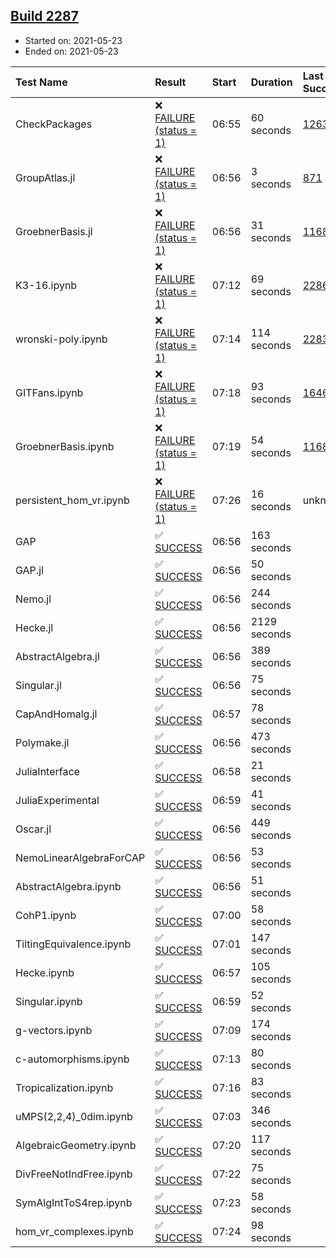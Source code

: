 ## [Build 2287](https://oscarci.mathematik.uni-kl.de/job/oscar-stable/2287/)

* Started on: 2021-05-23
* Ended on: 2021-05-23

| Test Name    | Result | Start | Duration | Last Success | First Failure |
|:-------------|:-------|:------|:---------|:-------------|:--------------|
| CheckPackages | ❌ [FAILURE (status = 1)](https://oscarci.mathematik.uni-kl.de/job/oscar-stable/2287/artifact/logs/build-2287/CheckPackages.log) | 06:55 | 60 seconds | [1263](https://oscarci.mathematik.uni-kl.de/job/oscar-stable/1263/) | [1264](https://oscarci.mathematik.uni-kl.de/job/oscar-stable/1264/) |
| GroupAtlas.jl | ❌ [FAILURE (status = 1)](https://oscarci.mathematik.uni-kl.de/job/oscar-stable/2287/artifact/logs/build-2287/GroupAtlas.jl.log) | 06:56 | 3 seconds | [871](https://oscarci.mathematik.uni-kl.de/job/oscar-stable/871/) | [872](https://oscarci.mathematik.uni-kl.de/job/oscar-stable/872/) |
| GroebnerBasis.jl | ❌ [FAILURE (status = 1)](https://oscarci.mathematik.uni-kl.de/job/oscar-stable/2287/artifact/logs/build-2287/GroebnerBasis.jl.log) | 06:56 | 31 seconds | [1168](https://oscarci.mathematik.uni-kl.de/job/oscar-stable/1168/) | [1169](https://oscarci.mathematik.uni-kl.de/job/oscar-stable/1169/) |
| K3-16.ipynb | ❌ [FAILURE (status = 1)](https://oscarci.mathematik.uni-kl.de/job/oscar-stable/2287/artifact/logs/build-2287/K3-16.ipynb.log) | 07:12 | 69 seconds | [2286](https://oscarci.mathematik.uni-kl.de/job/oscar-stable/2286/) | [2287](https://oscarci.mathematik.uni-kl.de/job/oscar-stable/2287/) |
| wronski-poly.ipynb | ❌ [FAILURE (status = 1)](https://oscarci.mathematik.uni-kl.de/job/oscar-stable/2287/artifact/logs/build-2287/wronski-poly.ipynb.log) | 07:14 | 114 seconds | [2283](https://oscarci.mathematik.uni-kl.de/job/oscar-stable/2283/) | [2284](https://oscarci.mathematik.uni-kl.de/job/oscar-stable/2284/) |
| GITFans.ipynb | ❌ [FAILURE (status = 1)](https://oscarci.mathematik.uni-kl.de/job/oscar-stable/2287/artifact/logs/build-2287/GITFans.ipynb.log) | 07:18 | 93 seconds | [1646](https://oscarci.mathematik.uni-kl.de/job/oscar-stable/1646/) | [1647](https://oscarci.mathematik.uni-kl.de/job/oscar-stable/1647/) |
| GroebnerBasis.ipynb | ❌ [FAILURE (status = 1)](https://oscarci.mathematik.uni-kl.de/job/oscar-stable/2287/artifact/logs/build-2287/GroebnerBasis.ipynb.log) | 07:19 | 54 seconds | [1168](https://oscarci.mathematik.uni-kl.de/job/oscar-stable/1168/) | [1169](https://oscarci.mathematik.uni-kl.de/job/oscar-stable/1169/) |
| persistent_hom_vr.ipynb | ❌ [FAILURE (status = 1)](https://oscarci.mathematik.uni-kl.de/job/oscar-stable/2287/artifact/logs/build-2287/persistent_hom_vr.ipynb.log) | 07:26 | 16 seconds | unknown | unknown |
| GAP | ✅ [SUCCESS](https://oscarci.mathematik.uni-kl.de/job/oscar-stable/2287/artifact/logs/build-2287/GAP.log) | 06:56 | 163 seconds |  |  |
| GAP.jl | ✅ [SUCCESS](https://oscarci.mathematik.uni-kl.de/job/oscar-stable/2287/artifact/logs/build-2287/GAP.jl.log) | 06:56 | 50 seconds |  |  |
| Nemo.jl | ✅ [SUCCESS](https://oscarci.mathematik.uni-kl.de/job/oscar-stable/2287/artifact/logs/build-2287/Nemo.jl.log) | 06:56 | 244 seconds |  |  |
| Hecke.jl | ✅ [SUCCESS](https://oscarci.mathematik.uni-kl.de/job/oscar-stable/2287/artifact/logs/build-2287/Hecke.jl.log) | 06:56 | 2129 seconds |  |  |
| AbstractAlgebra.jl | ✅ [SUCCESS](https://oscarci.mathematik.uni-kl.de/job/oscar-stable/2287/artifact/logs/build-2287/AbstractAlgebra.jl.log) | 06:56 | 389 seconds |  |  |
| Singular.jl | ✅ [SUCCESS](https://oscarci.mathematik.uni-kl.de/job/oscar-stable/2287/artifact/logs/build-2287/Singular.jl.log) | 06:56 | 75 seconds |  |  |
| CapAndHomalg.jl | ✅ [SUCCESS](https://oscarci.mathematik.uni-kl.de/job/oscar-stable/2287/artifact/logs/build-2287/CapAndHomalg.jl.log) | 06:57 | 78 seconds |  |  |
| Polymake.jl | ✅ [SUCCESS](https://oscarci.mathematik.uni-kl.de/job/oscar-stable/2287/artifact/logs/build-2287/Polymake.jl.log) | 06:56 | 473 seconds |  |  |
| JuliaInterface | ✅ [SUCCESS](https://oscarci.mathematik.uni-kl.de/job/oscar-stable/2287/artifact/logs/build-2287/JuliaInterface.log) | 06:58 | 21 seconds |  |  |
| JuliaExperimental | ✅ [SUCCESS](https://oscarci.mathematik.uni-kl.de/job/oscar-stable/2287/artifact/logs/build-2287/JuliaExperimental.log) | 06:59 | 41 seconds |  |  |
| Oscar.jl | ✅ [SUCCESS](https://oscarci.mathematik.uni-kl.de/job/oscar-stable/2287/artifact/logs/build-2287/Oscar.jl.log) | 06:56 | 449 seconds |  |  |
| NemoLinearAlgebraForCAP | ✅ [SUCCESS](https://oscarci.mathematik.uni-kl.de/job/oscar-stable/2287/artifact/logs/build-2287/NemoLinearAlgebraForCAP.log) | 06:56 | 53 seconds |  |  |
| AbstractAlgebra.ipynb | ✅ [SUCCESS](https://oscarci.mathematik.uni-kl.de/job/oscar-stable/2287/artifact/logs/build-2287/AbstractAlgebra.ipynb.log) | 06:56 | 51 seconds |  |  |
| CohP1.ipynb | ✅ [SUCCESS](https://oscarci.mathematik.uni-kl.de/job/oscar-stable/2287/artifact/logs/build-2287/CohP1.ipynb.log) | 07:00 | 58 seconds |  |  |
| TiltingEquivalence.ipynb | ✅ [SUCCESS](https://oscarci.mathematik.uni-kl.de/job/oscar-stable/2287/artifact/logs/build-2287/TiltingEquivalence.ipynb.log) | 07:01 | 147 seconds |  |  |
| Hecke.ipynb | ✅ [SUCCESS](https://oscarci.mathematik.uni-kl.de/job/oscar-stable/2287/artifact/logs/build-2287/Hecke.ipynb.log) | 06:57 | 105 seconds |  |  |
| Singular.ipynb | ✅ [SUCCESS](https://oscarci.mathematik.uni-kl.de/job/oscar-stable/2287/artifact/logs/build-2287/Singular.ipynb.log) | 06:59 | 52 seconds |  |  |
| g-vectors.ipynb | ✅ [SUCCESS](https://oscarci.mathematik.uni-kl.de/job/oscar-stable/2287/artifact/logs/build-2287/g-vectors.ipynb.log) | 07:09 | 174 seconds |  |  |
| c-automorphisms.ipynb | ✅ [SUCCESS](https://oscarci.mathematik.uni-kl.de/job/oscar-stable/2287/artifact/logs/build-2287/c-automorphisms.ipynb.log) | 07:13 | 80 seconds |  |  |
| Tropicalization.ipynb | ✅ [SUCCESS](https://oscarci.mathematik.uni-kl.de/job/oscar-stable/2287/artifact/logs/build-2287/Tropicalization.ipynb.log) | 07:16 | 83 seconds |  |  |
| uMPS(2,2,4)_0dim.ipynb | ✅ [SUCCESS](https://oscarci.mathematik.uni-kl.de/job/oscar-stable/2287/artifact/logs/build-2287/uMPS-2-2-4-_0dim.ipynb.log) | 07:03 | 346 seconds |  |  |
| AlgebraicGeometry.ipynb | ✅ [SUCCESS](https://oscarci.mathematik.uni-kl.de/job/oscar-stable/2287/artifact/logs/build-2287/AlgebraicGeometry.ipynb.log) | 07:20 | 117 seconds |  |  |
| DivFreeNotIndFree.ipynb | ✅ [SUCCESS](https://oscarci.mathematik.uni-kl.de/job/oscar-stable/2287/artifact/logs/build-2287/DivFreeNotIndFree.ipynb.log) | 07:22 | 75 seconds |  |  |
| SymAlgIntToS4rep.ipynb | ✅ [SUCCESS](https://oscarci.mathematik.uni-kl.de/job/oscar-stable/2287/artifact/logs/build-2287/SymAlgIntToS4rep.ipynb.log) | 07:23 | 58 seconds |  |  |
| hom_vr_complexes.ipynb | ✅ [SUCCESS](https://oscarci.mathematik.uni-kl.de/job/oscar-stable/2287/artifact/logs/build-2287/hom_vr_complexes.ipynb.log) | 07:24 | 98 seconds |  |  |
